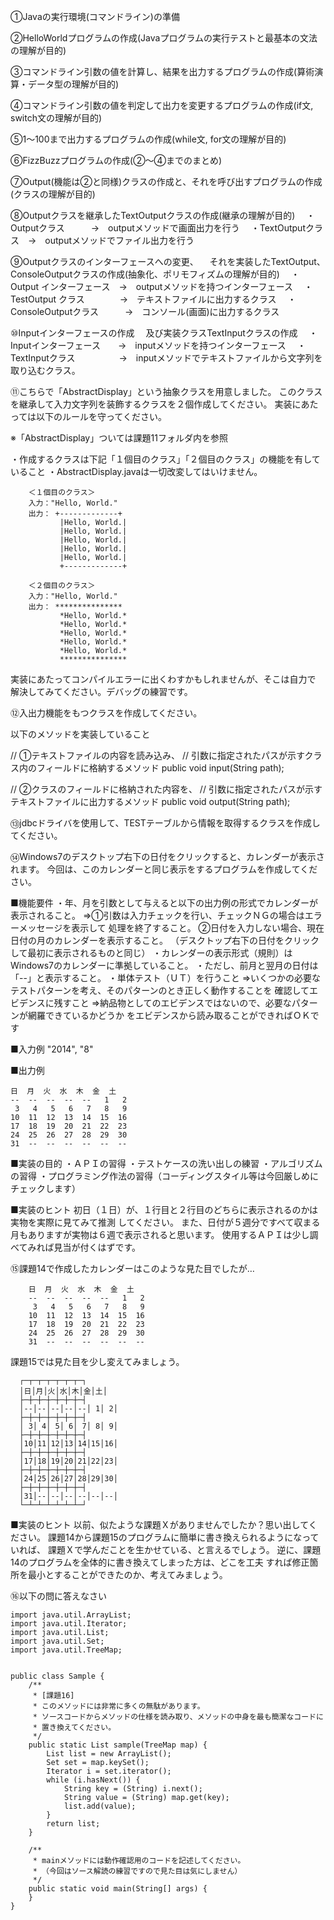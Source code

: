 ①Javaの実行環境(コマンドライン)の準備

②HelloWorldプログラムの作成(Javaプログラムの実行テストと最基本の文法の理解が目的)

③コマンドライン引数の値を計算し、結果を出力するプログラムの作成(算術演算・データ型の理解が目的)

④コマンドライン引数の値を判定して出力を変更するプログラムの作成(if文, switch文の理解が目的)

⑤1～100まで出力するプログラムの作成(while文, for文の理解が目的)

⑥FizzBuzzプログラムの作成(②～④までのまとめ)

⑦Output(機能は②と同様)クラスの作成と、それを呼び出すプログラムの作成(クラスの理解が目的)

⑧Outputクラスを継承したTextOutputクラスの作成(継承の理解が目的)
　・Outputクラス　　　→　outputメソッドで画面出力を行う
　・TextOutputクラス　→　outputメソッドでファイル出力を行う

⑨Outputクラスのインターフェースへの変更、
　それを実装したTextOutput、ConsoleOutputクラスの作成(抽象化、ポリモフィズムの理解が目的)
　・Output インターフェース　→　outputメソッドを持つインターフェース
　・TestOutput クラス　　　　→　テキストファイルに出力するクラス
　・ConsoleOutputクラス　　　→　コンソール(画面)に出力するクラス

⑩Inputインターフェースの作成
　及び実装クラスTextInputクラスの作成
　・Inputインターフェース　　→　inputメソッドを持つインターフェース
　・TextInputクラス　　　　　→　inputメソッドでテキストファイルから文字列を取り込むクラス。

⑪こちらで「AbstractDisplay」という抽象クラスを用意しました。
このクラスを継承して入力文字列を装飾するクラスを２個作成してください。
実装にあたっては以下のルールを守ってください。

※「AbstractDisplay」ついては課題11フォルダ内を参照


  ・作成するクラスは下記「１個目のクラス」「２個目のクラス」の機能を有していること
  ・AbstractDisplay.javaは一切改変してはいけません。
  
```
    ＜１個目のクラス＞
    入力："Hello, World."
    出力： +-------------+
           |Hello, World.|
           |Hello, World.|
           |Hello, World.|
           |Hello, World.|
           |Hello, World.|
           +-------------+

    ＜２個目のクラス＞
    入力："Hello, World."
    出力： ***************
           *Hello, World.*
           *Hello, World.*
           *Hello, World.*
           *Hello, World.*
           *Hello, World.*
           ***************
```

実装にあたってコンパイルエラーに出くわすかもしれませんが、そこは自力で
解決してみてください。デバッグの練習です。

⑫入出力機能をもつクラスを作成してください。

以下のメソッドを実装していること

// ①テキストファイルの内容を読み込み、
//   引数に指定されたパスが示すクラス内のフィールドに格納するメソッド
public void input(String path);


// ②クラスのフィールドに格納された内容を、
//   引数に指定されたパスが示すテキストファイルに出力するメソッド
public void output(String path);

⑬jdbcドライバを使用して、TESTテーブルから情報を取得するクラスを作成してください。

⑭Windows7のデスクトップ右下の日付をクリックすると、カレンダーが表示されます。
今回は、このカレンダーと同じ表示をするプログラムを作成してください。

■機能要件
・年、月を引数として与えると以下の出力例の形式でカレンダーが表示されること。
  ⇒①引数は入力チェックを行い、チェックＮＧの場合はエラーメッセージを表示して
      処理を終了すること。
    ②日付を入力しない場合、現在日付の月のカレンダーを表示すること。
      （デスクトップ右下の日付をクリックして最初に表示されるものと同じ）
・カレンダーの表示形式（規則）はWindows7のカレンダーに準拠していること。
・ただし、前月と翌月の日付は「--」と表示すること。
・単体テスト（ＵＴ）を行うこと
  ⇒いくつかの必要なテストパターンを考え、そのパターンのとき正しく動作することを
    確認してエビデンスに残すこと
  ⇒納品物としてのエビデンスではないので、必要なパターンが網羅できているかどうか
    をエビデンスから読み取ることができればＯＫです

■入力例
"2014", "8"

■出力例
```
日  月  火  水  木  金  土
--  --  --  --  --   1   2
 3   4   5   6   7   8   9
10  11  12  13  14  15  16
17  18  19  20  21  22  23
24  25  26  27  28  29  30
31  --  --  --  --  --  --
```

■実装の目的
・ＡＰＩの習得
・テストケースの洗い出しの練習
・アルゴリズムの習得
・プログラミング作法の習得（コーディングスタイル等は今回厳しめにチェックします）

■実装のヒント
初日（１日）が、１行目と２行目のどちらに表示されるのかは実物を実際に見てみて推測
してください。
また、日付が５週分ですべて収まる月もありますが実物は６週で表示されると思います。
使用するＡＰＩは少し調べてみれば見当が付くはずです。

⑮課題14で作成したカレンダーはこのような見た目でしたが…

```
    日  月  火  水  木  金  土
    --  --  --  --  --   1   2
     3   4   5   6   7   8   9
    10  11  12  13  14  15  16
    17  18  19  20  21  22  23
    24  25  26  27  28  29  30
    31  --  --  --  --  --  --
```

課題15では見た目を少し変えてみましょう。
```
  ┌─┬─┬─┬─┬─┬─┬─┐
  │日│月│火│水│木│金│土│
  ├─┼─┼─┼─┼─┼─┼─┤
  │--│--│--│--│--│ 1│ 2│
  ├─┼─┼─┼─┼─┼─┼─┤
  │ 3│ 4│ 5│ 6│ 7│ 8│ 9│
  ├─┼─┼─┼─┼─┼─┼─┤
  │10│11│12│13│14│15│16│
  ├─┼─┼─┼─┼─┼─┼─┤
  │17│18│19│20│21│22│23│
  ├─┼─┼─┼─┼─┼─┼─┤
  │24│25│26│27│28│29│30│
  ├─┼─┼─┼─┼─┼─┼─┤
  │31│--│--│--│--│--│--│
  └─┴─┴─┴─┴─┴─┴─┘
```

■実装のヒント
以前、似たような課題Ｘがありませんでしたか？思い出してください。
課題14から課題15のプログラムに簡単に書き換えられるようになっていれば、
課題Ｘで学んだことを生かせている、と言えるでしょう。
逆に、課題14のプログラムを全体的に書き換えてしまった方は、どこを工夫
すれば修正箇所を最小とすることができたのか、考えてみましょう。

⑯以下の問に答えなさい
```
import java.util.ArrayList;
import java.util.Iterator;
import java.util.List;
import java.util.Set;
import java.util.TreeMap;


public class Sample {
    /**
     * [課題16]
     * このメソッドには非常に多くの無駄があります。
     * ソースコードからメソッドの仕様を読み取り、メソッドの中身を最も簡潔なコードに
     * 置き換えてください。
     */
    public static List sample(TreeMap map) {
        List list = new ArrayList();
        Set set = map.keySet();
        Iterator i = set.iterator();
        while (i.hasNext()) {
            String key = (String) i.next();
            String value = (String) map.get(key);
            list.add(value);
        }
        return list;
    }

    /**
     * mainメソッドには動作確認用のコードを記述してください。
     * （今回はソース解読の練習ですので見た目は気にしません）
     */
    public static void main(String[] args) {
    }
}
```
